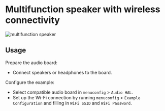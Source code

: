 # Multifunction speaker with wireless connectivity
![multifunction speaker](https://github.com/michalizn/multifunction_speaker/blob/main/images/app_bms.PNG)
## Usage

Prepare the audio board:

- Connect speakers or headphones to the board.

Configure the example:

- Select compatible audio board in `menuconfig` > `Audio HAL`.
- Set up the Wi-Fi connection by running `menuconfig` > `Example Configuration` and filling in `WiFi SSID` and `WiFi Password`.

